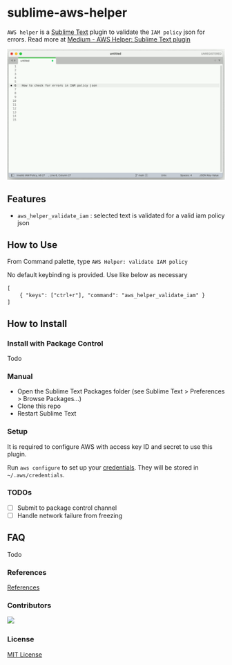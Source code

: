 # sublime-aws-helper
`AWS helper` is a [Sublime Text](https://www.sublimetext.com/) plugin to validate the `IAM policy` json for errors. 
Read more at [Medium - AWS Helper: Sublime Text plugin](https://medium.com/@cibin.mathew/aws-helper-sublime-text-plugin-7e5f77fee7d4)


![Demo](images/demo.gif)


## Features
- `aws_helper_validate_iam` :  selected text is validated for a valid iam policy json

## How to Use

From Command palette, type `AWS Helper: validate IAM policy`

No default keybinding is provided. Use like below as necessary
```
[
    { "keys": ["ctrl+r"], "command": "aws_helper_validate_iam" }
]
```
## How to Install

### Install with Package Control
Todo
### Manual
- Open the Sublime Text Packages folder (see Sublime Text > Preferences > Browse Packages...)
- Clone this repo
- Restart Sublime Text
### Setup
It is required to configure AWS with access key ID and secret to use this plugin.

Run `aws configure` to set up your [credentials](https://boto3.amazonaws.com/v1/documentation/api/latest/guide/configuration.html).
They will be stored in` ~/.aws/credentials`.

### TODOs
- [ ] Submit to package control channel
- [ ] Handle network failure from freezing

## FAQ
Todo

### References
[References](resources.md)

### Contributors

<a href="https://github.com/cibinmathew/sublime-aws-helper/graphs/contributors">
  <img src="https://contributors-img.web.app/image?repo=cibinmathew/sublime-aws-helper" />
</a>

### License

[MIT License](./LICENSE)
